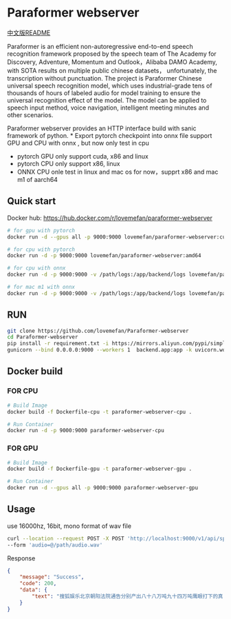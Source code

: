 # Paraformer webserver
[中文版README](README.md)


Paraformer is an efficient non-autoregressive end-to-end speech recognition framework proposed by the speech team of The Academy for Discovery, Adventure, Momentum and Outlook，Alibaba DAMO Academy, with SOTA results on multiple public chinese datasets，
unfortunately, the transcription without punctuation.
The project is Paraformer Chinese universal speech recognition model, which uses industrial-grade tens of thousands of hours of labeled audio for model training to ensure the universal recognition effect of the model.
The model can be applied to speech input method, voice navigation, intelligent meeting minutes and other scenarios.

Paraformer webserver provides an HTTP interface build with sanic framework of python.
*
Export pytorch checkpoint into onnx file
support GPU and CPU with onnx , but now only test in cpu

* pytorch GPU only support cuda, x86 and linux
* pytorch CPU only support x86, linux
* ONNX CPU onle test in linux and mac os for now，supprt x86 and mac m1 of aarch64 


## Quick start
Docker hub: https://hub.docker.com/r/lovemefan/paraformer-webserver

```bash
# for gpu with pytorch
docker run -d --gpus all -p 9000:9000 lovemefan/paraformer-webserver:cuda-11.2.0

# for cpu with pytorch
docker run -d -p 9000:9000 lovemefan/paraformer-webserver:amd64

# for cpu with onnx
docker run -d -p 9000:9000 -v /path/logs:/app/backend/logs lovemefan/paraformer-webserver:onnx-amd

# for mac m1 with onnx
docker run -d -p 9000:9000 -v /path/logs:/app/backend/logs lovemefan/paraformer-webserver:onnx-arrach64

```

## RUN
```bash
git clone https://github.com/lovemefan/Paraformer-webserver
cd Paraformer-webserver 
pip install -r requirement.txt -i https://mirrors.aliyun.com/pypi/simple
gunicorn --bind 0.0.0.0:9000 --workers 1  backend.app:app -k uvicorn.workers.UvicornWorker
```

## Docker build
### FOR CPU
```bash
# Build Image
docker build -f Dockerfile-cpu -t paraformer-webserver-cpu .

# Run Container
docker run -d -p 9000:9000 paraformer-webserver-cpu
```

### FOR GPU
```bash
# Build Image
docker build -f Dockerfile-gpu -t paraformer-webserver-gpu .

# Run Container
docker run -d --gpus all -p 9000:9000 paraformer-webserver-gpu

```


## Usage
use 16000hz, 16bit, mono format of wav file
```bash
curl --location --request POST -X POST 'http://localhost:9000/v1/api/speech/recognition' \
--form 'audio=@/path/audio.wav'
```
Response

```json
{
	"message": "Success",
	"code": 200,
	"data": {
		"text": "搜狐娱乐北京朝阳法院通告分别产出八十八万吨九十四万吨鹰眼打下的真"
	}
}
```
